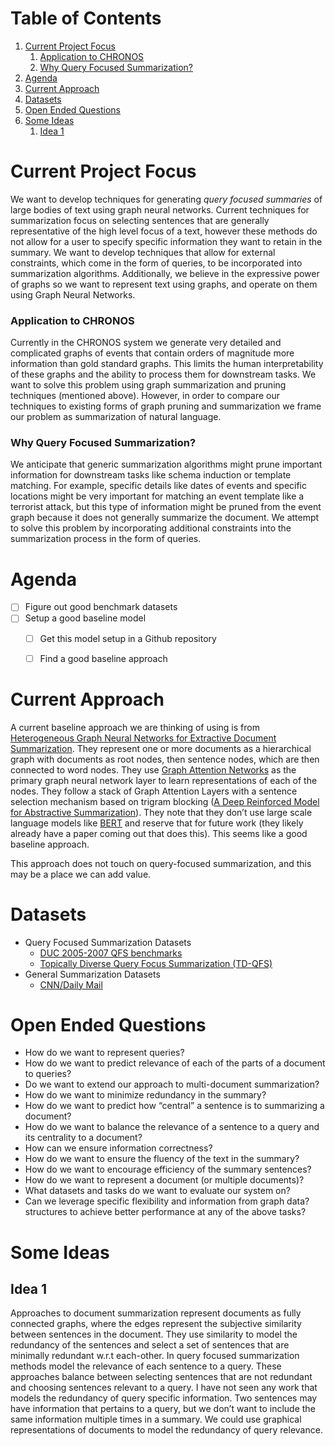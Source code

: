 
# Table of Contents

1.  [Current Project Focus](#org99f0697)
    1.  [Application to CHRONOS](#org3fa77d7)
    2.  [Why Query Focused Summarization?](#org97d77ff)
2.  [Agenda](#org31ee18d)
3.  [Current Approach](#orge04a449)
4.  [Datasets](#orge923703)
5.  [Open Ended Questions](#orgedaf6d1)
6.  [Some Ideas](#org976df43)
    1.  [Idea 1](#org93733ae)



<a id="org99f0697"></a>

# Current Project Focus

We want to develop techniques for generating *query focused summaries* of large
bodies of text using graph neural networks. Current techniques for summarization
focus on selecting sentences that are generally representative of the high level
focus of a text, however these methods do not allow for a user to specify
specific information they want to retain in the summary. We want to develop
techniques that allow for external constraints, which come in the form of
queries, to be incorporated into summarization algorithms. Additionally, we
believe in the expressive power of graphs so we want to represent text using
graphs, and operate on them using Graph Neural Networks.


<a id="org3fa77d7"></a>

### Application to CHRONOS

Currently in the CHRONOS system we generate very detailed and complicated graphs
of events that contain orders of magnitude more information than gold standard
graphs. This limits the human interpretability of these graphs and the ability
to process them for downstream tasks. We want to solve this problem using graph
summarization and pruning techniques (mentioned above). However, in order to
compare our techniques to existing forms of graph pruning and summarization we
frame our problem as summarization of natural language.


<a id="org97d77ff"></a>

### Why Query Focused Summarization?

We anticipate that generic summarization algorithms might prune important information for
downstream tasks like schema induction or template matching. For example,
specific details like dates of events and specific locations might be very
important for matching an event template like a terrorist attack, but this type of
information might be pruned from the event graph because it does not generally
summarize the document. We attempt to solve this problem by incorporating additional constraints into the
summarization process in the form of queries.


<a id="org31ee18d"></a>

# Agenda

-   [ ] Figure out good benchmark datasets
-   [ ] Setup a good baseline model
    -   [ ] Get this model setup in a Github repository
    -   [ ] Find a good baseline approach


<a id="orge04a449"></a>

# Current Approach

A current baseline approach we are thinking of using is from [Heterogeneous Graph Neural Networks for Extractive
Document Summarization](https://arxiv.org/pdf/2004.12393.pdf). They represent one or more documents as a
hierarchical graph with documents as root nodes, then sentence nodes, which are
then connected to word nodes. They use [Graph Attention Networks](https://arxiv.org/abs/1710.10903) as the primary
graph neural network layer to learn representations of each of the nodes. They
follow a stack of Graph Attention Layers with a sentence selection mechanism
based on trigram blocking ([A Deep Reinforced Model for Abstractive
Summarization](https://arxiv.org/abs/1705.04304)). They note that they don&rsquo;t use large scale language models like
[BERT](https://arxiv.org/abs/1810.04805) and reserve that for future work (they likely already have a paper coming
out that does this). This seems like a good baseline approach.

This approach does not touch on query-focused summarization, and this may be a
place we can add value.


<a id="orge923703"></a>

# Datasets

-   Query Focused Summarization Datasets
    -   [DUC 2005-2007 QFS benchmarks](https://www-nlpir.nist.gov/projects/duc/data.html)
    -   [Topically Diverse Query Focus Summarization (TD-QFS)](https://www.cs.bgu.ac.il/~talbau/TD-QFS/dataset.html)
-   General Summarization Datasets
    -   [CNN/Daily Mail](https://www.aclweb.org/anthology/K16-1028.pdf)


<a id="orgedaf6d1"></a>

# Open Ended Questions

-   How do we want to represent queries?
-   How do we want to predict relevance of each of the parts of a document to queries?
-   Do we want to extend our approach to multi-document summarization?
-   How do we want to minimize redundancy in the summary?
-   How do we want to predict how &ldquo;central&rdquo; a sentence is to summarizing a document?
-   How do we want to balance the relevance of a sentence to a query and its
    centrality to a document?
-   How can we ensure information correctness?
-   How do we want to ensure the fluency of the text in the summary?
-   How do we want to encourage efficiency of the summary sentences?
-   How do we want to represent a document (or multiple documents)?
-   What datasets and tasks do we want to evaluate our system on?
-   Can we leverage specific flexibility and information from graph data?
    structures to achieve better performance at any of the above tasks?


<a id="org976df43"></a>

# Some Ideas


<a id="org93733ae"></a>

## Idea 1

Approaches to document summarization represent documents as fully
connected graphs, where the edges represent the subjective similarity
between sentences in the document. They use similarity to model the
redundancy of the sentences and select a set of sentences that are
minimally redundant w.r.t each-other. In query focused summarization
methods model the relevance of each sentence to a query. These approaches
balance between selecting sentences that are not redundant and choosing
sentences relevant to a query. I have not seen any work that models the
redundancy of query specific information. Two sentences may have
information that pertains to a query, but we don&rsquo;t want to include the
same information multiple times in a summary. We could use graphical
representations of documents to model the redundancy of query relevance.

